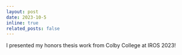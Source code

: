 ```yaml
---
layout: post
date: 2023-10-5
inline: true
related_posts: false
---
```


I presented my honors thesis work from Colby College at IROS 2023!
